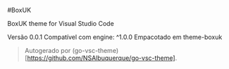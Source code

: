 #BoxUK

BoxUK theme for Visual Studio Code

Versão 0.0.1
Compatível com engine: ^1.0.0
Empacotado em theme-boxuk

> Autogerado por (go-vsc-theme)[https://github.com/NSAlbuquerque/go-vsc-theme].